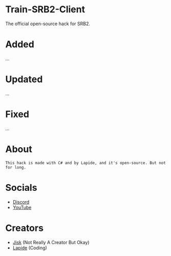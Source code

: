 # Train-SRB2-Client
The official open-source hack for SRB2.


# Added
...

# Updated
...

# Fixed
...

# About
```
This hack is made with C# and by Lapide, and it's open-source. But not for long.
```

# Socials
- [Discord](https://discord.gg/FCdUdJnYFT)
- [YouTube]()

# Creators
- [Jisk](https://www.youtube.com/channel/UC121oVv6x2HsXjFc-U97MSg) (Not Really A Creator But Okay)
- [Lapide](https://www.youtube.com/channel/UCL3XW3JfhRCZpeHJOFAV56Q) (Coding)
